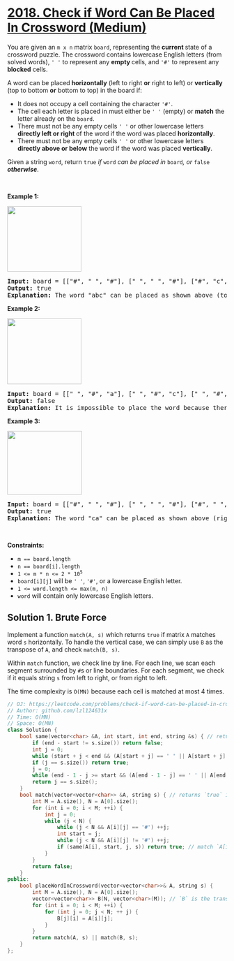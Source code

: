 # [2018. Check if Word Can Be Placed In Crossword (Medium)](https://leetcode.com/problems/check-if-word-can-be-placed-in-crossword/)

<p>You are given an <code>m x n</code> matrix <code>board</code>, representing the<strong> current </strong>state of a crossword puzzle. The crossword contains lowercase English letters (from solved words), <code>' '</code> to represent any <strong>empty </strong>cells, and <code>'#'</code> to represent any <strong>blocked</strong> cells.</p>

<p>A word can be placed<strong> horizontally</strong> (left to right <strong>or</strong> right to left) or <strong>vertically</strong> (top to bottom <strong>or</strong> bottom to top) in the board if:</p>

<ul>
	<li>It does not occupy a cell containing the character <code>'#'</code>.</li>
	<li>The cell each letter is placed in must either be <code>' '</code> (empty) or <strong>match</strong> the letter already on the <code>board</code>.</li>
	<li>There must not be any empty cells <code>' '</code> or other lowercase letters <strong>directly left or right</strong><strong> </strong>of the word if the word was placed <strong>horizontally</strong>.</li>
	<li>There must not be any empty cells <code>' '</code> or other lowercase letters <strong>directly above or below</strong> the word if the word was placed <strong>vertically</strong>.</li>
</ul>

<p>Given a string <code>word</code>, return <code>true</code><em> if </em><code>word</code><em> can be placed in </em><code>board</code><em>, or </em><code>false</code><em> <strong>otherwise</strong></em>.</p>

<p>&nbsp;</p>
<p><strong>Example 1:</strong></p>
<img alt="" src="https://assets.leetcode.com/uploads/2021/09/18/crossword-1.png" style="width: 170px; height: 150px;">
<pre><strong>Input:</strong> board = [["#", " ", "#"], [" ", " ", "#"], ["#", "c", " "]], word = "abc"
<strong>Output:</strong> true
<strong>Explanation:</strong> The word "abc" can be placed as shown above (top to bottom).
</pre>

<p><strong>Example 2:</strong></p>
<img alt="" src="https://assets.leetcode.com/uploads/2021/09/18/c2.png" style="width: 170px; height: 151px;">
<pre><strong>Input:</strong> board = [[" ", "#", "a"], [" ", "#", "c"], [" ", "#", "a"]], word = "ac"
<strong>Output:</strong> false
<strong>Explanation:</strong> It is impossible to place the word because there will always be a space/letter above or below it.</pre>

<p><strong>Example 3:</strong></p>
<img alt="" src="https://assets.leetcode.com/uploads/2021/09/18/crossword-2.png" style="width: 171px; height: 146px;">
<pre><strong>Input:</strong> board = [["#", " ", "#"], [" ", " ", "#"], ["#", " ", "c"]], word = "ca"
<strong>Output:</strong> true
<strong>Explanation:</strong> The word "ca" can be placed as shown above (right to left). 
</pre>

<p>&nbsp;</p>
<p><strong>Constraints:</strong></p>

<ul>
	<li><code>m == board.length</code></li>
	<li><code>n == board[i].length</code></li>
	<li><code>1 &lt;= m * n &lt;= 2 * 10<sup>5</sup></code></li>
	<li><code>board[i][j]</code> will be <code>' '</code>, <code>'#'</code>, or a lowercase English letter.</li>
	<li><code>1 &lt;= word.length &lt;= max(m, n)</code></li>
	<li><code>word</code> will contain only lowercase English letters.</li>
</ul>


## Solution 1. Brute Force

Implement a function `match(A, s)`  which returns `true` if matrix `A` matches word `s` horizontally. To handle the vertical case, we can simply use `B` as the transpose of `A`, and check `match(B, s)`.

Within `match` function, we check line by line. For each line, we scan each segment surrounded by `#`s or line boundaries. For each segment, we check if it equals string `s` from left to right, or from right to left.

The time complexity is `O(MN)` because each cell is matched at most 4 times.

```cpp
// OJ: https://leetcode.com/problems/check-if-word-can-be-placed-in-crossword/
// Author: github.com/lzl124631x
// Time: O(MN)
// Space: O(MN)
class Solution {
    bool same(vector<char> &A, int start, int end, string &s) { // returns true if `A[start..(end-1)]` equals `s` or reversed `s`.
        if (end - start != s.size()) return false;
        int j = 0;
        while (start + j < end && (A[start + j] == ' ' || A[start + j] == s[j])) ++j; // match from left to right
        if (j == s.size()) return true;
        j = 0;
        while (end - 1 - j >= start && (A[end - 1 - j] == ' ' || A[end - 1 - j] == s[j])) ++j; // match from right to left
        return j == s.size();
    }
    bool match(vector<vector<char>> &A, string s) { // returns `true` if matrix `A` matches string `s` horizontally
        int M = A.size(), N = A[0].size();
        for (int i = 0; i < M; ++i) {
            int j = 0;
            while (j < N) {
                while (j < N && A[i][j] == '#') ++j;
                int start = j;
                while (j < N && A[i][j] != '#') ++j;
                if (same(A[i], start, j, s)) return true; // match `A[i][start..(j-1)]` with `s`.
            }
        }
        return false;
    }
public:
    bool placeWordInCrossword(vector<vector<char>>& A, string s) {
        int M = A.size(), N = A[0].size();
        vector<vector<char>> B(N, vector<char>(M)); // `B` is the transpose of `A`
        for (int i = 0; i < M; ++i) {
            for (int j = 0; j < N; ++ j) {
                B[j][i] = A[i][j];
            }
        }
        return match(A, s) || match(B, s);
    }
};
```
